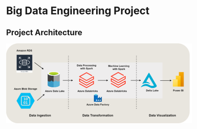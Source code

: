 <h1>Big Data Engineering Project</h1>

<h2>Project Architecture</h2>

<p align="center">
  <img src="https://github.com/efrenmo/Big-Data-Engineering-Project/blob/main/Screenshots/bd_architecture_f.png" />
</p>
